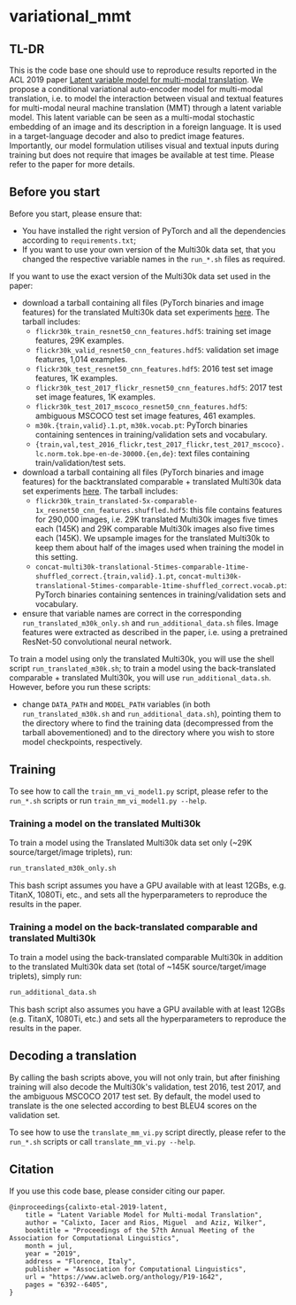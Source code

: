 # variational\_mmt

## TL-DR

This is the code base one should use to reproduce results reported in the ACL 2019 paper [Latent variable model for multi-modal translation](https://www.aclweb.org/anthology/papers/P/P19/P19-1642/).
We propose a conditional variational auto-encoder model for multi-modal translation,
i.e. to model the interaction between visual and textual features for multi-modal neural machine translation (MMT) through a latent variable model.
This latent variable can be seen as a multi-modal stochastic embedding of an image and its description in a foreign language.
It is used in a target-language decoder and also to predict image features.
Importantly, our model formulation utilises visual and textual inputs during training but does not require that images be available at test time.
Please refer to the paper for more details.

## Before you start

Before you start, please ensure that:

- You have installed the right version of PyTorch and all the dependencies according to `requirements.txt`;
- If you want to use your own version of the Multi30k data set, that you changed the respective variable names in the `run_*.sh` files as required.

If you want to use the exact version of the Multi30k data set used in the paper:

- download a tarball containing all files (PyTorch binaries and image features) for the translated Multi30k data set experiments [here](https://surfdrive.surf.nl/files/index.php/s/VmqtrhTipDv2djx). The tarball includes:
    - `flickr30k_train_resnet50_cnn_features.hdf5`: training set image features, 29K examples.
    - `flickr30k_valid_resnet50_cnn_features.hdf5`: validation set image features, 1,014 examples.
    - `flickr30k_test_resnet50_cnn_features.hdf5`: 2016 test set image features, 1K examples.
    - `flickr30k_test_2017_flickr_resnet50_cnn_features.hdf5`: 2017 test set image features, 1K examples.
    - `flickr30k_test_2017_mscoco_resnet50_cnn_features.hdf5`: ambiguous MSCOCO test set image features, 461 examples.
    - `m30k.{train,valid}.1.pt`, `m30k.vocab.pt`: PyTorch binaries containing sentences in training/validation sets and vocabulary.
    - `{train,val,test_2016_flickr,test_2017_flickr,test_2017_mscoco}.lc.norm.tok.bpe-en-de-30000.{en,de}`: text files containing train/validation/test sets.
- download a tarball containing all files (PyTorch binaries and image features) for the backtranslated comparable + translated Multi30k data set experiments [here](https://surfdrive.surf.nl/files/index.php/s/opHKSCmeJsGtL9Q). The tarball includes:
    - `flickr30k_train_translated-5x-comparable-1x_resnet50_cnn_features.shuffled.hdf5`: this file contains features for 290,000 images, i.e. 29K translated Multi30k images five times each (145K) and 29K comparable Multi30k images also five times each (145K). We upsample images for the translated Multi30k to keep them about half of the images used when training the model in this setting.
    - `concat-multi30k-translational-5times-comparable-1time-shuffled_correct.{train,valid}.1.pt`, `concat-multi30k-translational-5times-comparable-1time-shuffled_correct.vocab.pt`: PyTorch binaries containing sentences in training/validation sets and vocabulary.
- ensure that variable names are correct in the corresponding `run_translated_m30k_only.sh` and `run_additional_data.sh` files. Image features were extracted as described in the paper, i.e. using a pretrained ResNet-50 convolutional neural network.

To train a model using only the translated Multi30k, you will use the shell script `run_translated_m30k.sh`; to train a model using the back-translated comparable + translated Multi30k, you will use `run_additional_data.sh`. However, before you run these scripts:
- change `DATA_PATH` and `MODEL_PATH` variables (in both `run_translated_m30k.sh` and  `run_additional_data.sh`), pointing them to the directory where to find the training data (decompressed from the tarball abovementioned) and to the directory where you wish to store model checkpoints, respectively.

## Training

To see how to call the `train_mm_vi_model1.py` script, please refer to the `run_*.sh` scripts or run `train_mm_vi_model1.py --help`.

### Training a model on the translated Multi30k

To train a model using the Translated Multi30k data set only (~29K source/target/image triplets), run:
```bash
run_translated_m30k_only.sh
```

This bash script assumes you have a GPU available with at least 12GBs, e.g. TitanX, 1080Ti, etc., and sets all the hyperparameters to reproduce the results in the paper.

### Training a model on the back-translated comparable and translated Multi30k

To train a model using the back-translated comparable Multi30k in addition to the translated Multi30k data set (total of ~145K source/target/image triplets), simply run:
```bash
run_additional_data.sh
```

This bash script also assumes you have a GPU available with at least 12GBs (e.g. TitanX, 1080Ti, etc.) and sets all the hyperparameters to reproduce the results in the paper.

## Decoding a translation

By calling the bash scripts above, you will not only train, but after finishing training will also decode the Multi30k's validation, test 2016, test 2017, and the ambiguous MSCOCO 2017 test set.
By default, the model used to translate is the one selected according to best BLEU4 scores on the validation set.

To see how to use the `translate_mm_vi.py` script directly, please refer to the `run_*.sh` scripts or call `translate_mm_vi.py --help`.

## Citation

If you use this code base, please consider citing our paper.

    @inproceedings{calixto-etal-2019-latent,
        title = "Latent Variable Model for Multi-modal Translation",
        author = "Calixto, Iacer and Rios, Miguel  and Aziz, Wilker",
        booktitle = "Proceedings of the 57th Annual Meeting of the Association for Computational Linguistics",
        month = jul,
        year = "2019",
        address = "Florence, Italy",
        publisher = "Association for Computational Linguistics",
        url = "https://www.aclweb.org/anthology/P19-1642",
        pages = "6392--6405",
    }

